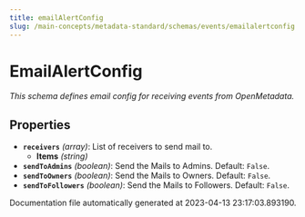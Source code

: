 ```yaml
---
title: emailAlertConfig
slug: /main-concepts/metadata-standard/schemas/events/emailalertconfig
---
```


# EmailAlertConfig

*This schema defines email config for receiving events from OpenMetadata.*

## Properties

- **`receivers`** *(array)*: List of receivers to send mail to.
  - **Items** *(string)*
- **`sendToAdmins`** *(boolean)*: Send the Mails to Admins. Default: `False`.
- **`sendToOwners`** *(boolean)*: Send the Mails to Owners. Default: `False`.
- **`sendToFollowers`** *(boolean)*: Send the Mails to Followers. Default: `False`.


Documentation file automatically generated at 2023-04-13 23:17:03.893190.
